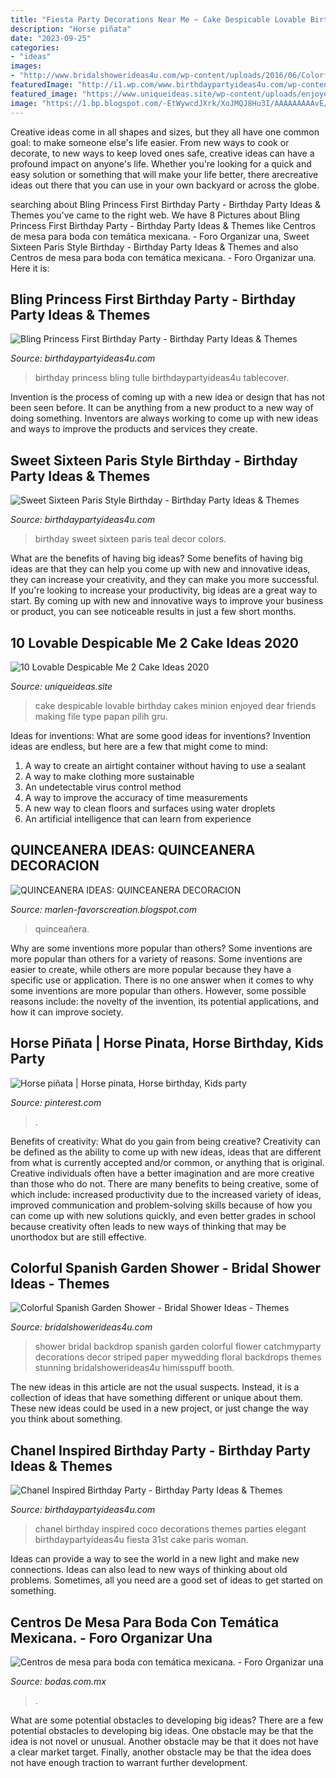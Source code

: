 ```yaml
---
title: "Fiesta Party Decorations Near Me ~ Cake Despicable Lovable Birthday Cakes Minion Enjoyed Dear Friends Making File Type Papan Pilih Gru"
description: "Horse piñata"
date: "2023-09-25"
categories:
- "ideas"
images:
- "http://www.bridalshowerideas4u.com/wp-content/uploads/2016/06/Colorful-Spanish-Garden-Shower-Flower-Decor.jpg"
featuredImage: "http://i1.wp.com/www.birthdaypartyideas4u.com/wp-content/uploads/2014/11/Bling-Princess-First-Birthday-Party-tulle-tablecover.jpg"
featured_image: "https://www.uniqueideas.site/wp-content/uploads/enjoyed-making-this-cake-for-my-dear-friends-the-paslis-family-from.jpg"
image: "https://1.bp.blogspot.com/-EtWywcdJXrk/XoJMQJ8Hu3I/AAAAAAAAAvE/Io4rqOOYBQ4LnvdCpVcvLG8AyKXBzbFNACLcBGAsYHQ/s1600/381.JPG"
---
```



Creative ideas come in all shapes and sizes, but they all have one common goal: to make someone else's life easier. From new ways to cook or decorate, to new ways to keep loved ones safe, creative ideas can have a profound impact on anyone's life. Whether you're looking for a quick and easy solution or something that will make your life better, there arecreative ideas out there that you can use in your own backyard or across the globe.

	

		
searching about Bling Princess First Birthday Party - Birthday Party Ideas &amp; Themes you've came to the right web. We have 8 Pictures about Bling Princess First Birthday Party - Birthday Party Ideas &amp; Themes like Centros de mesa para boda con temática mexicana. - Foro Organizar una, Sweet Sixteen Paris Style Birthday - Birthday Party Ideas &amp; Themes and also Centros de mesa para boda con temática mexicana. - Foro Organizar una. Here it is:
		
    
## Bling Princess First Birthday Party - Birthday Party Ideas &amp; Themes

<img loading=lazy src="http://i1.wp.com/www.birthdaypartyideas4u.com/wp-content/uploads/2014/11/Bling-Princess-First-Birthday-Party-tulle-tablecover.jpg" onerror="this.onerror=null;this.src='https://tse3.mm.bing.net/th?id=OIP.-r-I1r4UZ_o6nriuy9UqJgHaLF&amp;pid=15.1';" alt="Bling Princess First Birthday Party - Birthday Party Ideas &amp; Themes">

_Source: birthdaypartyideas4u.com_

>birthday princess bling tulle birthdaypartyideas4u tablecover. 

	

Invention is the process of coming up with a new idea or design that has not been seen before. It can be anything from a new product to a new way of doing something. Inventors are always working to come up with new ideas and ways to improve the products and services they create.

    
## Sweet Sixteen Paris Style Birthday - Birthday Party Ideas &amp; Themes

<img loading=lazy src="http://i0.wp.com/www.birthdaypartyideas4u.com/wp-content/uploads/2016/07/Sweet-Sixteen-Paris-Style-Birthday-Teal-Black-Decor.jpg" onerror="this.onerror=null;this.src='https://tse1.mm.bing.net/th?id=OIP.ubUaSfbUjv1DvP409CsiNwHaHa&amp;pid=15.1';" alt="Sweet Sixteen Paris Style Birthday - Birthday Party Ideas &amp; Themes">

_Source: birthdaypartyideas4u.com_

>birthday sweet sixteen paris teal decor colors. 

	

What are the benefits of having big ideas?
Some benefits of having big ideas are that they can help you come up with new and innovative ideas, they can increase your creativity, and they can make you more successful. If you're looking to increase your productivity, big ideas are a great way to start. By coming up with new and innovative ways to improve your business or product, you can see noticeable results in just a few short months.

    
## 10 Lovable Despicable Me 2 Cake Ideas 2020

<img loading=lazy src="https://www.uniqueideas.site/wp-content/uploads/enjoyed-making-this-cake-for-my-dear-friends-the-paslis-family-from.jpg" onerror="this.onerror=null;this.src='https://tse1.mm.bing.net/th?id=OIP.Dc1tZj6q-6PtdhCjrpz3vQHaJ4&amp;pid=15.1';" alt="10 Lovable Despicable Me 2 Cake Ideas 2020">

_Source: uniqueideas.site_

>cake despicable lovable birthday cakes minion enjoyed dear friends making file type papan pilih gru. 

	

Ideas for inventions: What are some good ideas for inventions?
Invention ideas are endless, but here are a few that might come to mind:
1. A way to create an airtight container without having to use a sealant 
2. A way to make clothing more sustainable 
3. An undetectable virus control method 
4. A way to improve the accuracy of time measurements 
5. A new way to clean floors and surfaces using water droplets 
6. An artificial intelligence that can learn from experience 

    
## QUINCEANERA IDEAS: QUINCEANERA DECORACION

<img loading=lazy src="https://1.bp.blogspot.com/-EtWywcdJXrk/XoJMQJ8Hu3I/AAAAAAAAAvE/Io4rqOOYBQ4LnvdCpVcvLG8AyKXBzbFNACLcBGAsYHQ/s1600/381.JPG" onerror="this.onerror=null;this.src='https://tse4.mm.bing.net/th?id=OIP.Z4ITaAGGEg0MtvTYQJLBFAHaJ4&amp;pid=15.1';" alt="QUINCEANERA IDEAS: QUINCEANERA DECORACION">

_Source: marlen-favorscreation.blogspot.com_

>quinceañera. 

	

Why are some inventions more popular than others?
Some inventions are more popular than others for a variety of reasons. Some inventions are easier to create, while others are more popular because they have a specific use or application. There is no one answer when it comes to why some inventions are more popular than others. However, some possible reasons include: the novelty of the invention, its potential applications, and how it can improve society.

    
## Horse Piñata | Horse Pinata, Horse Birthday, Kids Party

<img loading=lazy src="https://i.pinimg.com/736x/17/4e/0b/174e0b7e166853ddd21461018c6a605c.jpg" onerror="this.onerror=null;this.src='https://tse1.mm.bing.net/th?id=OIP.7v2wjMUwLgz5zBs3Ia7O8QHaJc&amp;pid=15.1';" alt="Horse piñata | Horse pinata, Horse birthday, Kids party">

_Source: pinterest.com_

>. 

	

Benefits of creativity: What do you gain from being creative?
Creativity can be defined as the ability to come up with new ideas, ideas that are different from what is currently accepted and/or common, or anything that is original. Creative individuals often have a better imagination and are more creative than those who do not. There are many benefits to being creative, some of which include: increased productivity due to the increased variety of ideas, improved communication and problem-solving skills because of how you can come up with new solutions quickly, and even better grades in school because creativity often leads to new ways of thinking that may be unorthodox but are still effective.

    
## Colorful Spanish Garden Shower - Bridal Shower Ideas - Themes

<img loading=lazy src="http://www.bridalshowerideas4u.com/wp-content/uploads/2016/06/Colorful-Spanish-Garden-Shower-Flower-Decor.jpg" onerror="this.onerror=null;this.src='https://tse2.mm.bing.net/th?id=OIP.a8nMf8hK5X-MxUAyFbYo6wHaJ4&amp;pid=15.1';" alt="Colorful Spanish Garden Shower - Bridal Shower Ideas - Themes">

_Source: bridalshowerideas4u.com_

>shower bridal backdrop spanish garden colorful flower catchmyparty decorations decor striped paper mywedding floral backdrops themes stunning bridalshowerideas4u himisspuff booth. 

	

The new ideas in this article are not the usual suspects. Instead, it is a collection of ideas that have something different or unique about them. These new ideas could be used in a new project, or just change the way you think about something.

    
## Chanel Inspired Birthday Party - Birthday Party Ideas &amp; Themes

<img loading=lazy src="http://i0.wp.com/www.birthdaypartyideas4u.com/wp-content/uploads/2015/12/COCO-Chanel-inspired-birthday-party-decorations.jpg" onerror="this.onerror=null;this.src='https://tse4.mm.bing.net/th?id=OIP.NU-gPBvODh-ExjiWWKS0ugHaJ4&amp;pid=15.1';" alt="Chanel Inspired Birthday Party - Birthday Party Ideas &amp; Themes">

_Source: birthdaypartyideas4u.com_

>chanel birthday inspired coco decorations themes parties elegant birthdaypartyideas4u fiesta 31st cake paris woman. 

	

Ideas can provide a way to see the world in a new light and make new connections. Ideas can also lead to new ways of thinking about old problems. Sometimes, all you need are a good set of ideas to get started on something.

    
## Centros De Mesa Para Boda Con Temática Mexicana. - Foro Organizar Una

<img loading=lazy src="https://cdn0.bodas.com.mx/usr/3/1/4/5/cfb_627245.jpg" onerror="this.onerror=null;this.src='https://tse4.mm.bing.net/th?id=OIP.z-J734JelkDdMk3rO3RLJgAAAA&amp;pid=15.1';" alt="Centros de mesa para boda con temática mexicana. - Foro Organizar una">

_Source: bodas.com.mx_

>. 

	

What are some potential obstacles to developing big ideas?
There are a few potential obstacles to developing big ideas. One obstacle may be that the idea is not novel or unusual. Another obstacle may be that it does not have a clear market target. Finally, another obstacle may be that the idea does not have enough traction to warrant further development.

